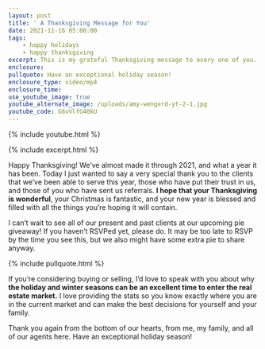```yaml
---
layout: post
title: ' A Thanksgiving Message for You'
date: 2021-11-16 05:00:00
tags:
    - happy holidays
    - happy thanksgiving
excerpt: This is my grateful Thanksgiving message to every one of you.
enclosure:
pullquote: Have an exceptional holiday season!
enclosure_type: video/mp4
enclosure_time:
use_youtube_image: true
youtube_alternate_image: /uploads/amy-wengerd-yt-2-1.jpg
youtube_code: G6vVlfG40kU
---
```

{% include youtube.html %}

{% include excerpt.html %}

Happy Thanksgiving\! We’ve almost made it through 2021, and what a year it has been. Today I just wanted to say a very special thank you to the clients that we’ve been able to serve this year, those who have put their trust in us, and those of you who have sent us referrals. **I hope that your Thanksgiving is wonderful**, your Christmas is fantastic, and your new year is blessed and filled with all the things you’re hoping it will contain.&nbsp;

I can’t wait to see all of our present and past clients at our upcoming pie giveaway\! If you haven’t RSVPed yet, please do. It may be too late to RSVP by the time you see this, but we also might have some extra pie to share anyway.

{% include pullquote.html %}

If you’re considering buying or selling, I’d love to speak with you about why **the holiday and winter seasons can be an excellent time to enter the real estate market.** I love providing the stats so you know exactly where you are in the current market and can make the best decisions for yourself and your family.&nbsp;

Thank you again from the bottom of our hearts, from me, my family, and all of our agents here. Have an exceptional holiday season\!<br>&nbsp;
